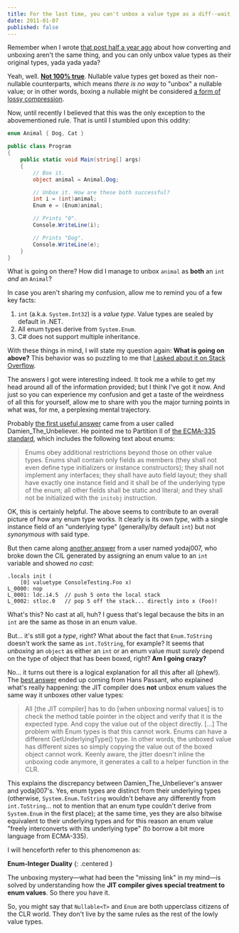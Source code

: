 ```yaml
---
title: For the last time, you can't unbox a value type as a diff--wait, what's this?
date: 2011-01-07
published: false
---
```


Remember when I wrote [that post half a year ago](/posts/difference-between-converting-and-unboxing.html) about how converting and unboxing aren't the same thing, and you can only unbox value types as their original types, yada yada yada?

Yeah, well. [**Not 100% true**](http://stackoverflow.com/questions/3775582/how-is-the-boxing-unboxing-behavior-of-nullablet-possible). Nullable value types get boxed as their non-nullable counterparts, which means *there is no way* to "unbox" a nullable value; or in other words, boxing a nullable might be considered [a form of lossy compression](http://en.wikipedia.org/wiki/Lossy).

Now, until recently I believed that this was the only exception to the abovementioned rule. That is until I stumbled upon this oddity:

```csharp
enum Animal { Dog, Cat }

public class Program
{
    public static void Main(string[] args)
    {
        // Box it.
        object animal = Animal.Dog;

        // Unbox it. How are these both successful?
        int i = (int)animal;
        Enum e = (Enum)animal;

        // Prints "0".
        Console.WriteLine(i);

        // Prints "Dog".
        Console.WriteLine(e);
    }
}
```

What is going on there? How did I manage to unbox `animal` as **both** an `int` *and* an `Animal`?

In case you aren't sharing my confusion, allow me to remind you of a few key facts:

1. `int` (a.k.a. `System.Int32`) is a *value type*. Value types are sealed by default in .NET.
2. All enum types derive from `System.Enum`.
3. C# does not support multiple inheritance.

With these things in mind, I will state my question again: **What is going on above?** This behavior was so puzzling to me that [I asked about it on Stack Overflow](http://stackoverflow.com/questions/4626394/how-is-it-that-an-enum-derives-from-system-enum-and-is-an-integer-at-the-same-tim).

The answers I got were interesting indeed. It took me a while to get my head around all of the information provided; but I think I've got it now. And just so you can experience my confusion and get a taste of the weirdness of all this for yourself, allow me to share with you the major turning points in what was, for me, a perplexing mental trajectory.

Probably [the first useful answer](http://stackoverflow.com/questions/4626394/how-is-it-that-an-enum-derives-from-system-enum-and-is-an-integer-at-the-same-tim/4627345#4627345) came from a user called Damien_The_Unbeliever. He pointed me to Partition II of [the ECMA-335 standard](http://www.ecma-international.org/publications/standards/Ecma-335.htm), which includes the following text about enums:

> Enums obey additional restrictions beyond those on other value types.  Enums shall contain only fields as members (they shall not even define type initializers or instance constructors); they shall not implement any interfaces; they shall have auto field layout; they shall have exactly one instance field and it shall be of the underlying type of the enum; all other fields shall be static and literal; and they shall not be initialized with the `initobj` instruction.

OK, this is certainly helpful. The above seems to contribute to an overall picture of how any enum type works. It clearly is its own *type*, with a single instance field of an "underlying type" (generally/by default `int`) but not *synonymous* with said type.

But then came along [another answer](http://stackoverflow.com/questions/4626394/how-is-it-that-an-enum-derives-from-system-enum-and-is-an-integer-at-the-same-tim/4627416#4627416) from a user named yodaj007, who broke down the CIL generated by assigning an enum value to an `int` variable and showed *no cast*:

```text
.locals init (
    [0] valuetype ConsoleTesting.Foo x)
L_0000: nop 
L_0001: ldc.i4.5  // push 5 onto the local stack
L_0002: stloc.0   // pop 5 off the stack... directly into x (Foo)!
```

What's this? No cast at all, huh? I guess that's legal because the bits in an `int` are the same as those in an enum value.

But... it's still got a *type*, right? What about the fact that `Enum.ToString` doesn't work the same as `int.ToString`, for example? It seems that *unboxing* an `object` as either an `int` or an enum value must *surely* depend on the type of object that has been boxed, right? **Am I going crazy?**

No... it turns out there is a logical explanation for all this after all (phew!). The [best answer](http://stackoverflow.com/questions/4626394/how-is-it-that-an-enum-derives-from-system-enum-and-is-an-integer-at-the-same-tim/4627431#4627431) ended up coming from Hans Passant, who explained what's really happening: the JIT compiler does **not** unbox enum values the same way it unboxes other value types:

> All \[the JIT compiler\] has to do \[when unboxing normal values\] is to check the method table pointer in the object and verify that it is the expected type. And copy the value out of the object directly.  \[...\] The problem with Enum types is that this cannot work. Enums can have a different GetUnderlyingType() type. In other words, the unboxed value has different sizes so simply copying the value out of the boxed object cannot work. Keenly aware, the jitter doesn't inline the unboxing code anymore, it generates a call to a helper function in the CLR.

This explains the discrepancy between Damien_The_Unbeliever's answer and yodaj007's. Yes, enum types are distinct from their underlying types (otherwise, `System.Enum.ToString` wouldn't behave any differently from `int.ToString`... not to mention that an enum type couldn't derive from `System.Enum` in the first place); at the same time, yes they are also bitwise equivalent to their underlying types and for this reason an enum value "freely interconverts with its underlying type" (to borrow a bit more language from ECMA-335).

I will henceforth refer to this phenomenon as:

**Enum-Integer Duality**
{: .centered }

The unboxing mystery—what had been the "missing link" in my mind—is solved by understanding how the **JIT compiler gives special treatment to enum values**. So there you have it.

So, you might say that `Nullable<T>` and `Enum` are both upperclass citizens of the CLR world. They don't live by the same rules as the rest of the lowly value types.
